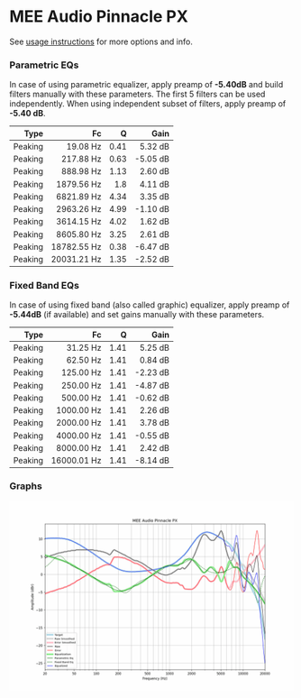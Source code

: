 # MEE Audio Pinnacle PX
See [usage instructions](https://github.com/jaakkopasanen/AutoEq#usage) for more options and info.

### Parametric EQs
In case of using parametric equalizer, apply preamp of **-5.40dB** and build filters manually
with these parameters. The first 5 filters can be used independently.
When using independent subset of filters, apply preamp of **-5.40 dB**.

| Type    | Fc          |    Q | Gain     |
|--------:|------------:|-----:|---------:|
| Peaking | 19.08 Hz    | 0.41 | 5.32 dB  |
| Peaking | 217.88 Hz   | 0.63 | -5.05 dB |
| Peaking | 888.98 Hz   | 1.13 | 2.60 dB  |
| Peaking | 1879.56 Hz  | 1.8  | 4.11 dB  |
| Peaking | 6821.89 Hz  | 4.34 | 3.35 dB  |
| Peaking | 2963.26 Hz  | 4.99 | -1.10 dB |
| Peaking | 3614.15 Hz  | 4.02 | 1.62 dB  |
| Peaking | 8605.80 Hz  | 3.25 | 2.61 dB  |
| Peaking | 18782.55 Hz | 0.38 | -6.47 dB |
| Peaking | 20031.21 Hz | 1.35 | -2.52 dB |

### Fixed Band EQs
In case of using fixed band (also called graphic) equalizer, apply preamp of **-5.44dB**
(if available) and set gains manually with these parameters.

| Type    | Fc          |    Q | Gain     |
|--------:|------------:|-----:|---------:|
| Peaking | 31.25 Hz    | 1.41 | 5.25 dB  |
| Peaking | 62.50 Hz    | 1.41 | 0.84 dB  |
| Peaking | 125.00 Hz   | 1.41 | -2.23 dB |
| Peaking | 250.00 Hz   | 1.41 | -4.87 dB |
| Peaking | 500.00 Hz   | 1.41 | -0.62 dB |
| Peaking | 1000.00 Hz  | 1.41 | 2.26 dB  |
| Peaking | 2000.00 Hz  | 1.41 | 3.78 dB  |
| Peaking | 4000.00 Hz  | 1.41 | -0.55 dB |
| Peaking | 8000.00 Hz  | 1.41 | 2.42 dB  |
| Peaking | 16000.01 Hz | 1.41 | -8.14 dB |

### Graphs
![](./MEE%20Audio%20Pinnacle%20PX.png)